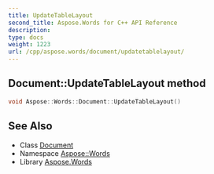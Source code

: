 ```yaml
---
title: UpdateTableLayout
second_title: Aspose.Words for C++ API Reference
description: 
type: docs
weight: 1223
url: /cpp/aspose.words/document/updatetablelayout/
---
```

## Document::UpdateTableLayout method




```cpp
void Aspose::Words::Document::UpdateTableLayout()
```

## See Also

* Class [Document](../)
* Namespace [Aspose::Words](../../)
* Library [Aspose.Words](../../../)
